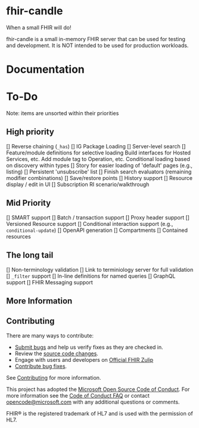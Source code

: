 # fhir-candle
When a small FHIR will do!

fhir-candle is a small in-memory FHIR server that can be used for testing and development. It is NOT intended to be used for production workloads.


# Documentation


# To-Do
Note: items are unsorted within their priorities

## High priority
[] Reverse chaining (`_has`)
[] IG Package Loading
[] Server-level search
[] Feature/module definitions for selective loading
    Build interfaces for Hosted Services, etc.
    Add module tag to Operation, etc.
    Conditional loading based on discovery within types
[] Story for easier loading of 'default' pages (e.g., listing)
[] Persistent 'unsubscribe' list
[] Finish search evaluators (remaining modifier combinations)
[] Save/restore points
[] History support
[] Resource display / edit in UI
[] Subscription RI scenario/walkthrough

## Mid Priority
[] SMART support
[] Batch / transaction support
[] Proxy header support
[] Versioned Resource support
[] Conditional interaction support (e.g., `conditional-update`)
[] OpenAPI generation
[] Compartments
[] Contained resources

## The long tail
[] Non-terminology validation
[] Link to terminiology server for full validation
[] `_filter` support
[] In-line definitions for named queries
[] GraphQL support
[] FHIR Messaging support

## More Information


## Contributing

There are many ways to contribute:
* [Submit bugs](https://github.com/ginocanessa/fhir-candle/issues) and help us verify fixes as they are checked in.
* Review the [source code changes](https://github.com/ginocanessa/fhir-candle/pulls).
* Engage with users and developers on [Official FHIR Zulip](https://chat.fhir.org/)
* [Contribute bug fixes](CONTRIBUTING.md).

See [Contributing](CONTRIBUTING.md) for more information.

This project has adopted the [Microsoft Open Source Code of Conduct](https://opensource.microsoft.com/codeofconduct/).
For more information see the [Code of Conduct FAQ](https://opensource.microsoft.com/codeofconduct/faq/) or
contact [opencode@microsoft.com](mailto:opencode@microsoft.com) with any additional questions or comments.

FHIR&reg; is the registered trademark of HL7 and is used with the permission of HL7. 